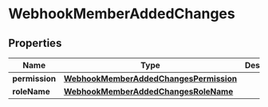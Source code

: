 
# WebhookMemberAddedChanges

## Properties
Name | Type | Description | Notes
------------ | ------------- | ------------- | -------------
**permission** | [**WebhookMemberAddedChangesPermission**](WebhookMemberAddedChangesPermission.md) |  |  [optional]
**roleName** | [**WebhookMemberAddedChangesRoleName**](WebhookMemberAddedChangesRoleName.md) |  |  [optional]



